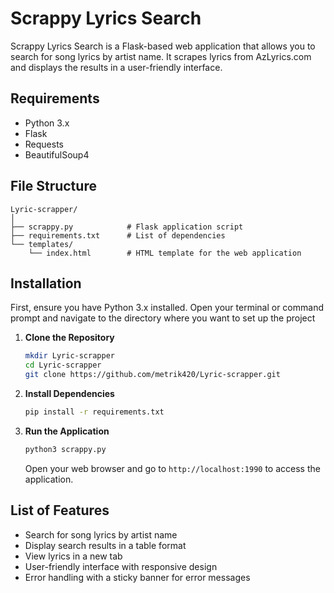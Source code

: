 # Scrappy Lyrics Search

Scrappy Lyrics Search is a Flask-based web application that allows you to search for song lyrics by artist name. It scrapes lyrics from AzLyrics.com and displays the results in a user-friendly interface.

## Requirements

- Python 3.x
- Flask
- Requests
- BeautifulSoup4

## File Structure

```
Lyric-scrapper/
│
├── scrappy.py            # Flask application script
├── requirements.txt      # List of dependencies
└── templates/
    └── index.html        # HTML template for the web application
```

## Installation

First, ensure you have Python 3.x installed. Open your terminal or command prompt and navigate to the directory where you want to set up the project

1. **Clone the Repository**

   ```bash
   mkdir Lyric-scrapper
   cd Lyric-scrapper
   git clone https://github.com/metrik420/Lyric-scrapper.git
   ```

2. **Install Dependencies**

   ```bash
   pip install -r requirements.txt
   ```

5. **Run the Application**

   ```bash
   python3 scrappy.py
   ```

   Open your web browser and go to `http://localhost:1990` to access the application.

## List of Features

- Search for song lyrics by artist name
- Display search results in a table format
- View lyrics in a new tab
- User-friendly interface with responsive design
- Error handling with a sticky banner for error messages
